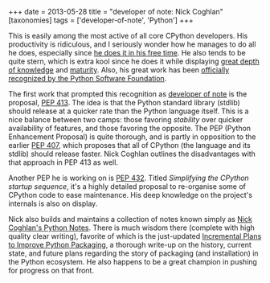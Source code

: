 +++
date = 2013-05-28
title = "developer of note: Nick Coghlan"
[taxonomies]
tags = ['developer-of-note', 'Python']
+++

This is easily among the most active of all core CPython developers. His
productivity is ridiculous, and I seriously wonder how he manages to do
all he does, especially since [he does it in his free time]. He also
tends to be quite stern, which is extra kool since he does it while
displaying [great depth of knowledge] and [maturity]. Also, his great
work has been [officially recognized by the Python Software Foundation].

The first work that prompted this recognition as [developer of note] is
the proposal, [PEP 413]. The idea is that the Python standard library
(stdlib) should release at a quicker rate than the Python language
itself. This is a nice balance between two camps: those favoring
*stability* over quicker availability of features, and those favoring
the opposite. The PEP (Python Enhancement Proposal) is quite thorough,
and is partly in opposition to the earlier [PEP 407], which proposes
that all of CPython (the language and its stdlib) should release faster.
Nick Coghlan outlines the disadvantages with that approach in PEP 413 as
well.

Another PEP he is working on is [PEP 432]. Titled *Simplifying the
CPython startup sequence*, it's a highly detailed proposal to
re-organise some of CPython code to ease maintenance. His deep knowledge
on the project's internals is also on display.

Nick also builds and maintains a collection of notes known simply as
[Nick Coghlan's Python Notes]. There is much wisdom there (complete
with high quality clear writing), favorite of which is the just-updated
[Incremental Plans to Improve Python Packaging], a thorough write-up on
the history, current state, and future plans regarding the story of
packaging (and installation) in the Python ecosystem. He also happens to
be a great champion in pushing for progress on that front.

  [he does it in his free time]: http://mail.python.org/pipermail/python-ideas/2012-February/014139.html
  [great depth of knowledge]: http://mail.python.org/pipermail/python-ideas/2012-February/013835.html
  [maturity]: http://hg.python.org/peps/rev/8a6e3b28dbef
  [officially recognized by the Python Software Foundation]: http://www.python.org/community/awards/psf-awards/#september-2011
  [developer of note]: http://tshepang.github.io/tags/developer-of-note
  [PEP 413]: http://www.python.org/dev/peps/pep-0413/
  [PEP 407]: http://www.python.org/dev/peps/pep-0407
  [PEP 432]: http://www.python.org/dev/peps/pep-0432
  [Nick Coghlan's Python Notes]: http://python-notes.boredomandlaziness.org/en/latest/index.html
  [Incremental Plans to Improve Python Packaging]: http://python-notes.boredomandlaziness.org/en/latest/pep_ideas/core_packaging_api.html#incremental-plans-to-improve-python-packaging
